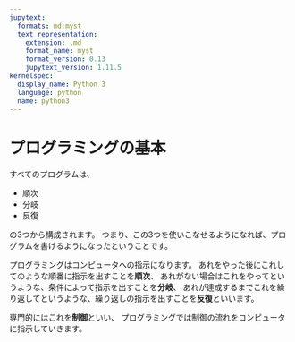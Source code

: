 ```yaml
---
jupytext:
  formats: md:myst
  text_representation:
    extension: .md
    format_name: myst
    format_version: 0.13
    jupytext_version: 1.11.5
kernelspec:
  display_name: Python 3
  language: python
  name: python3
---
```

プログラミングの基本
=================

すべてのプログラムは、

- 順次
- 分岐
- 反復
  
の3つから構成されます。
つまり、この3つを使いこなせるようになれば、プログラムを書けるようになったということです。

プログラミングはコンピュータへの指示になります。
あれをやった後にこれしてのような順番に指示を出すことを**順次**、
あれがない場合はこれをやってというような、条件によって指示を出すことを**分岐**、
あれが達成するまでこれを繰り返してというような、繰り返しの指示を出すことを**反復**といいます。

専門的にはこれを**制御**といい、
プログラミングでは制御の流れをコンピュータに指示していきます。
